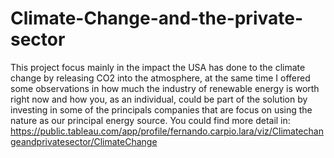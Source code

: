 # Climate-Change-and-the-private-sector
This project focus mainly in the impact the USA has done to the climate change by releasing CO2 into the atmosphere, at the same time I offered some observations in how much the industry of renewable energy is worth right now and how you, as an individual, could be part of the solution by investing in some of the principals companies that are focus on using the nature as our principal energy source. 
You could find more detail in: 
https://public.tableau.com/app/profile/fernando.carpio.lara/viz/Climatechangeandprivatesector/ClimateChange
